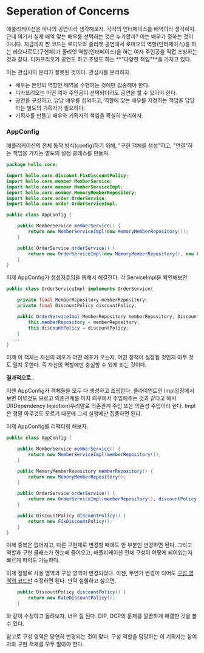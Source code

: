 # Seperation of Concerns



애플리케이션을 하나의 공연이라 생각해보자. 각각의 인터페이스를 배역이라 생각하자. 근데 여기서 실제 배역 맞는 배우를 선택하는 것은 누가할까? 이는 배우가 정하는 것이 아니다. 지금까지 짠 코드는 로미오와 줄리엣 공연에서 로미오의 역할(인터페이스)을 하는 레오나르도(구현체)가 줄리엣 역할(인터페이스)을 하는 여자 주인공을 직접 초빙하는 것과 같다. 디카프리오가 공연도 하고 초빙도 하는 **"다양한 책임"**을 가지고 있다.

이는 관심사의 분리가 잘못된 것이다. 관심사를 분리하자.

- 배우는 본인의 역할인 배역을 수행하는 것에만 집중해야 한다.
- 디카프리오는 어떤 여자 주인공이 선택되더라도 공연을 할 수 있어야 한다.
- 공연을 구성하고, 담당 배우를 섭외하고, 역할에 맞는 배우를 지정하는 책임을 담당하는 별도의 기획자가 필요하다.
- 기획자를 만들고 배우와 기획자의 책임을 확실히 분리하자.



### AppConfig

애플리케이션의 전체 동작 방식(config)하기 위해, "구현 객체를 생성"하고, "연결"하는 책임을 가지는 별도의 설정 클래스를 만들자.

```java
package hello.core;

import hello.core.discount.FixDiscountPolicy;
import hello.core.member.MemberService;
import hello.core.member.MemberServiceImpl;
import hello.core.member.MemoryMemberRepository;
import hello.core.order.OrderService;
import hello.core.order.OrderServiceImpl;

public class AppConfig {

	public MemberService memberService() {
		return new MemberServiceImpl(new MemoryMemberRepository());
	}

	public OrderService orderService() {
		return new OrderServiceImpl(new MemoryMemberRepository(), new FixDiscountPolicy());
	}
}
```

이제 AppConfig가 <u>생성자주입</u>을 통해서 해결한다. 각 ServiceImpl을 확인해보면

```java
public class OrderServiceImpl implements OrderService{

	private final MemberRepository memberRepository;
 	private final DiscountPolicy discountPolicy;

	public OrderServiceImpl(MemberRepository memberRepository, DiscountPolicy discountPolicy) {
		this.memberRepository = memberRepository;
		this.discountPolicy = discountPolicy;
	}
  ...
}
```

이제 이 객체는 자신의 레포가 어떤 레포가 오는지, 어떤 정책이 설정될 것인지 아무 것도 알지 못한다. 즉 자신의 역할에만 충실할 수 있게 되는 것이다.

**결과적으로..**

이젠 AppConfig가 객체들을 모두 다 생성하고 조립한다. 클라이언트인 Impl입장에서보면 아무것도 모르고 의존관계를 마치 외부에서 주입해주는 것과 같다고 해서 DI(Dependency Injection)우리말로 의존관계 주입 또는 의존성 주입이라 한다. Impl은 정말 아무것도 모르기 때문에 그저 실행에만 집중하면 된다.

이제 AppConfig를 리팩터링 해보자.

```java
public class AppConfig {

	public MemberService memberService() {
		return new MemberServiceImpl(memberRepository());
	}

	public MemoryMemberRepository memberRepository() {
		return new MemoryMemberRepository();
	}

	public OrderService orderService() {
		return new OrderServiceImpl(memberRepository(), discountPolicy());
	}

	public DiscountPolicy discountPolicy() {
		return new FixDiscountPolicy();
	}
}
```

이제 중복은 없어지고, 다른 구현체로 변경할 때에도 한 부분만 변경하면 된다. 그리고 역할과 구현 클래스가 한눈에 들어오고, 애플리케이션 전체 구성이 어떻게 되어있는지 빠르게 파악도 가능하다.



이제 정말로 사용 영역과 구성 영역이 변경되었다. 이젠, 무언가 변경이 되어도 <u>구성 영역의 코드만</u> 수정하면 된다. 만약 실험하고 싶으면,

```java
	public DiscountPolicy discountPolicy() {
		return new RateDiscountPolicy();
	}
```

와 같이 수정하고 돌려보자. 너무 잘 된다. DIP, OCP의 문제를 깔끔하게 해결한 것을 볼 수 있다.

참고로 구성 영역은 당연히 변경되는 것이 맞다. 구성 역할을 담당하는 이 기획자는 참여자와 구현 객체를 모두 알아야 한다.